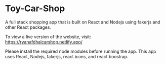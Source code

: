 # Toy-Car-Shop
A full stack shopping app that is built on React and Nodejs using fakerjs and other React packages.

To view a live version of the website, visit: https://ryanafdhalcarshop.netlify.app/

Please install the required node modules before running the app. This app uses React, Nodejs, fakerjs, react icons, and react boostrap.
